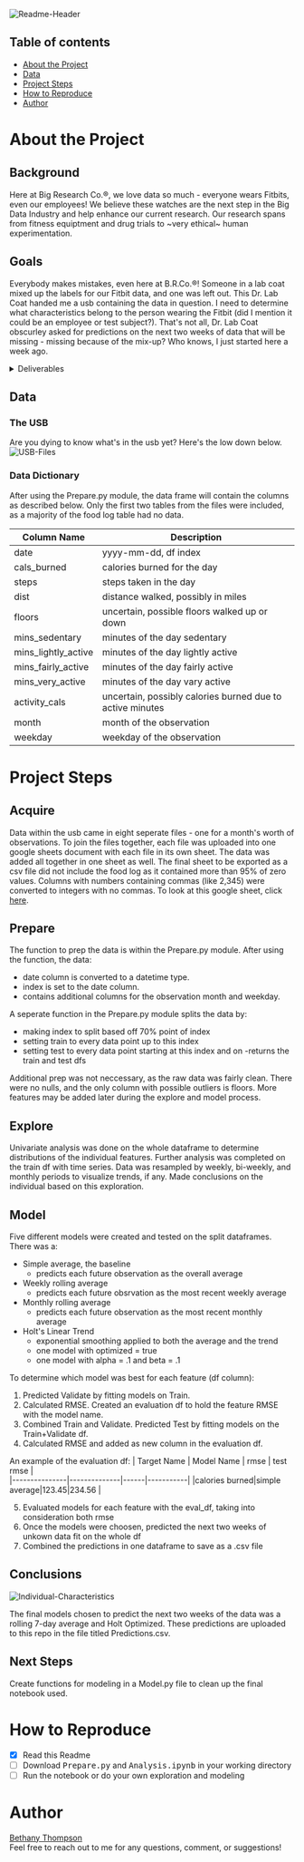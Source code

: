 ![Readme-Header](https://i.pinimg.com/originals/13/c2/8a/13c28a37e6742c5a981e182467acf2ee.png)  

## Table of contents
- [About the Project](https://github.com/ThompsonBethany01/Its-About-Time-Series#About-the-Project)
- [Data](https://github.com/ThompsonBethany01/Its-About-Time-Series#Data)
- [Project Steps](https://github.com/ThompsonBethany01/Its-About-Time-Series#Project-Steps)
- [How to Reproduce](https://github.com/ThompsonBethany01/Its-About-Time-Series#How-to-Reproduce)
- [Author](https://github.com/ThompsonBethany01/Its-About-Time-Series#Author)

# About the Project
## Background
Here at Big Research Co.®, we love data so much - everyone wears Fitbits, even our employees! We believe these watches are the next step in the Big Data Industry and help enhance our current research. Our research spans from fitness equiptment and drug trials to ~very ethical~ human experimentation.

## Goals
Everybody makes mistakes, even here at B.R.Co.®! Someone in a lab coat mixed up the labels for our Fitbit data, and one was left out. This Dr. Lab Coat handed me a usb containing the data in question. I need to determine what characteristics belong to the person wearing the Fitbit (did I mention it could be an employee or test subject?). That's not all, Dr. Lab Coat obscurley asked for predictions on the next two weeks of data that will be missing - missing because of the mix-up? Who knows, I just started here a week ago.

<details>
  <summary>Deliverables</summary> 
  
   - Predictions.csv  
      - a file of predictions for the missing two weeks of data  
   - Analysis.ipynb  
      - notebook detailing the process to obtain my predictions and conclusions
   - Prepare.ipynb   
      - notebook detailing the process to clean the data from raw to finished
   - Summary of the data   
      - what was the individual like?
   - Presentation  
      - two content slides  
      - at least one visual
  
</details>  

## Data 
### The USB
Are you dying to know what's in the usb yet? Here's the low down below.  
![USB-Files](https://i.pinimg.com/originals/d8/6f/22/d86f2200de039786ecec46658534e186.png)  
### Data Dictionary
After using the Prepare.py module, the data frame will contain the columns as described below. Only the first two tables from the files were included, as a majority of the food log table had no data.   

| Column Name         | Description                                               |
|---------------------|-----------------------------------------------------------|
| date                | yyyy-mm-dd, df index                                      |
| cals_burned         | calories burned for the day                               |
| steps               | steps taken in the day                                    |
| dist                | distance walked, possibly in miles                        |
| floors              | uncertain, possible floors walked up or down              |
| mins_sedentary      | minutes of the day sedentary                              |
| mins_lightly_active | minutes of the day lightly active                         |
| mins_fairly_active  | minutes of the day fairly active                          |
| mins_very_active    | minutes of the day vary active                            |
| activity_cals       | uncertain, possibly calories burned due to active minutes |
| month               | month of the observation                                  |
| weekday             | weekday of the observation                                |  

# Project Steps
## Acquire
Data within the usb came in eight seperate files - one for a month's worth of observations. To join the files together, each file was uploaded into one google sheets document with each file in its own sheet. The data was added all together in one sheet as well. The final sheet to be exported as a csv file did not include the food log as it contained more than 95% of zero values. Columns with numbers containing commas (like 2,345) were converted to integers with no commas. To look at this google sheet, click [here](https://docs.google.com/spreadsheets/d/1ZjPl1BCtA8K_U5_0DT94LAOfqYanNKf2_9_B4tespWA/edit?usp=sharing).
## Prepare
The function to prep the data is within the Prepare.py module. After using the function, the data:
- date column is converted to a datetime type.  
- index is set to the date column.  
- contains additional columns for the observation month and weekday.  

A seperate function in the Prepare.py module splits the data by:
- making index to split based off 70% point of index
- setting train to every data point up to this index
- setting test to every data point starting at this index and on
-returns the train and test dfs

Additional prep was not neccessary, as the raw data was fairly clean. There were no nulls, and the only column with possible outliers is floors. More features may be added later during the explore and model process.
## Explore
Univariate analysis was done on the whole dataframe to determine distributions of the individual features. Further analysis was completed on the train df with time series. Data was resampled by weekly, bi-weekly, and monthly periods to visualize trends, if any. Made conclusions on the individual based on this exploration.

## Model
Five different models were created and tested on the split dataframes. There was a:  
- Simple average, the baseline
  - predicts each future observation as the overall average
- Weekly rolling average
  - predicts each future obsrvation as the most recent weekly average
- Monthly rolling average
  - predicts each future observation as the most recent monthly average
- Holt's Linear Trend
  - exponential smoothing applied to both the average and the trend
  - one model with optimized = true
  - one model with alpha = .1 and beta = .1
  
To determine which model was best for each feature (df column):
1. Predicted Validate by fitting models on Train.
2. Calculated RMSE. Created an evaluation df to hold the feature RMSE with the model name.
3. Combined Train and Validate. Predicted Test by fitting models on the Train+Validate df.
4. Calculated RMSE and added as new column in the evaluation df.  

An example of the evaluation df:
| Target Name   | Model Name   | rmse | test rmse |  
|---------------|--------------|------|-----------|
|calories burned|simple average|123.45|234.56     |

5. Evaluated models for each feature with the eval_df, taking into consideration both rmse
6. Once the models were choosen, predicted the next two weeks of unkown data fit on the whole df
7. Combined the predictions in one dataframe to save as a .csv file

## Conclusions 
![Individual-Characteristics](https://i.pinimg.com/originals/c9/d7/52/c9d752870924f43776904b772cf9b987.png)  

The final models chosen to predict the next two weeks of the data was a rolling 7-day average and Holt Optimized. These predictions are uploaded to this repo in the file titled Predictions.csv.

## Next Steps
Create functions for modeling in a Model.py file to clean up the final notebook used.

# How to Reproduce
- [x] Read this Readme
- [ ] Download <kbd>Prepare.py</kbd> and <kbd>Analysis.ipynb</kbd> in your working directory
- [ ] Run the notebook or do your own exploration and modeling

# Author
[Bethany Thompson](https://github.com/ThompsonBethany01)   
Feel free to reach out to me for any questions, comment, or suggestions!
